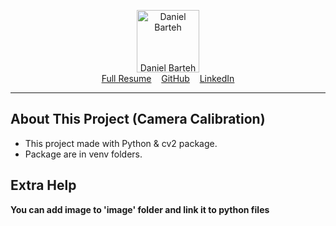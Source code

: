 <p style="text-align: center;margin-bottom: -50px">
    <a href="https://dabram.ir/resume" target="_blank"><img src="https://dabram.ir/file/image/rezome/perseneli.jpg" height="100" alt="Daniel Barteh"></a>
</p>
<br><br>
<center>Daniel Barteh</center>
<center>
<a href="https://dabram.ir/resume">Full Resume</a>
&nbsp;&nbsp;
<a href="https://github.com/DanielBarteh">GitHub</a>
&nbsp;&nbsp;
<a href="https://linkedin.com/in/DanielBarteh">LinkedIn</a>
</center>
<hr>

## About This Project (Camera Calibration)
* This project made with Python & cv2 package.
* Package are in venv folders.

## Extra Help
**You can add image to 'image' folder and link it to python files**